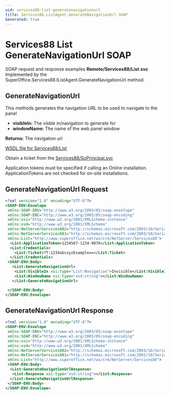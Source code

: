 ```yaml
---
uid: services88-list-generatenavigationurl
title: Services88.ListAgent.GenerateNavigationUrl SOAP
Generated: true
---
```


# Services88 List GenerateNavigationUrl SOAP

SOAP request and response examples **Remote/Services88/List.svc**
Implemented by the <see cref="M:SuperOffice.Services88.IListAgent.GenerateNavigationUrl">SuperOffice.Services88.IListAgent.GenerateNavigationUrl</see> method.

## GenerateNavigationUrl

This methods generates the navigation URL to be used to navigate to the panel

* **visibleIn:** The visble in/navigation to generate for
* **windowName:** The name of the web panel window

**Returns:** The navigation url


[WSDL file for Services88/List](../Services88-List.md)

Obtain a ticket from the [Services88/SoPrincipal.svc](../SoPrincipal/SoPrincipal.md)

Application tokens must be specified if calling an Online installation. ApplicationTokens are not checked for on-site installations.

## GenerateNavigationUrl Request

```xml
<?xml version="1.0" encoding="UTF-8"?>
<SOAP-ENV:Envelope
 xmlns:SOAP-ENV="http://www.w3.org/2003/05/soap-envelope"
 xmlns:SOAP-ENC="http://www.w3.org/2003/05/soap-encoding"
 xmlns:xsi="http://www.w3.org/2001/XMLSchema-instance"
 xmlns:xsd="http://www.w3.org/2001/XMLSchema"
 xmlns:NetServerServices882="http://schemas.microsoft.com/2003/10/Serialization/Arrays"
 xmlns:NetServerServices881="http://schemas.microsoft.com/2003/10/Serialization/"
 xmlns:List="http://www.superoffice.net/ws/crm/NetServer/Services88">
  <List:ApplicationToken>1234567-1234-9876</List:ApplicationToken>
  <List:Credentials>
    <List:Ticket>7T:1234abcxyzExample==</List:Ticket>
  </List:Credentials>
 <SOAP-ENV:Body>
   <List:GenerateNavigationUrl>
    <List:VisibleIn xsi:type="List:Navigation">Invisible</List:VisibleIn>
    <List:WindowName xsi:type="xsd:string"></List:WindowName>
   </List:GenerateNavigationUrl>

 </SOAP-ENV:Body>
</SOAP-ENV:Envelope>

```


## GenerateNavigationUrl Response

```xml
<?xml version="1.0" encoding="UTF-8"?>
<SOAP-ENV:Envelope
 xmlns:SOAP-ENV="http://www.w3.org/2003/05/soap-envelope"
 xmlns:SOAP-ENC="http://www.w3.org/2003/05/soap-encoding"
 xmlns:xsi="http://www.w3.org/2001/XMLSchema-instance"
 xmlns:xsd="http://www.w3.org/2001/XMLSchema"
 xmlns:NetServerServices882="http://schemas.microsoft.com/2003/10/Serialization/Arrays"
 xmlns:NetServerServices881="http://schemas.microsoft.com/2003/10/Serialization/"
 xmlns:List="http://www.superoffice.net/ws/crm/NetServer/Services88">
 <SOAP-ENV:Body>
  <List:GenerateNavigationUrlResponse>
   <List:Response xsi:type="xsd:string"></List:Response>
  </List:GenerateNavigationUrlResponse>
 </SOAP-ENV:Body>
</SOAP-ENV:Envelope>

```

